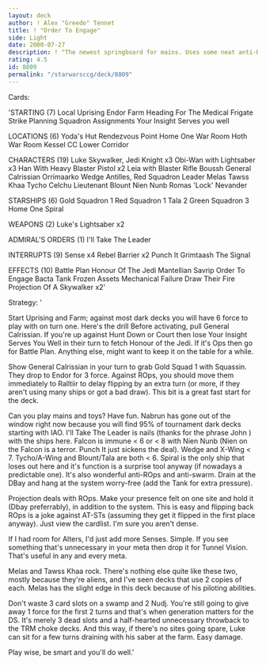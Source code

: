 ```yaml
---
layout: deck
author: ! Alex "Greedo" Tennet
title: ! "Order To Engage"
side: Light
date: 2000-07-27
description: ! "The newest springboard for mains. Uses some neat anti-ROps tech and basically leaves the game in the hands of the player."
rating: 4.5
id: 8809
permalink: "/starwarsccg/deck/8809"
---
```

Cards: 

'STARTING (7)
Local Uprising
Endor
Farm
Heading For The Medical Frigate
Strike Planning
Squadron Assignments
Your Insight Serves you well

LOCATIONS (6)
Yoda's Hut
Rendezvous Point
Home One War Room
Hoth War Room
Kessel
CC Lower Corridor

CHARACTERS (19)
Luke Skywalker, Jedi Knight x3
Obi-Wan with Lightsaber x3
Han With Heavy Blaster Pistol x2
Leia with Blaster Rifle
Boussh
General Calrissian
Orrimaarko
Wedge Antilles, Red Squadron Leader
Melas
Tawss Khaa
Tycho Celchu
Lieutenant Blount
Nien Nunb
Romas 'Lock' Nevander

STARSHIPS (6)
Gold Squadron 1
Red Squadron 1
Tala 2
Green Squadron 3
Home One
Spiral

WEAPONS (2)
Luke's Lightsaber x2

ADMIRAL'S ORDERS (1)
I'll Take The Leader

INTERRUPTS (9)
Sense x4
Rebel Barrier x2
Punch It
Grimtaash
The Signal

EFFECTS (10)
Battle Plan
Honour Of The Jedi
Mantellian Savrip
Order To Engage
Bacta Tank
Frozen Assets
Mechanical Failure
Draw Their Fire
Projection Of A Skywalker x2'

Strategy: '

Start Uprising and Farm; against most dark decks you will have 6 force to play with on turn one. Here's the drill
Before activating, pull General Calrissian. If you're up against Hunt Down or Court then lose Your Insight Serves You Well in their turn to fetch Honour of the Jedi. If it's Ops then go for Battle Plan. Anything else, might want to keep it on the table for a while.

Show General Calrissian in your turn to grab Gold Squad 1 with Squassin. They drop to Endor for 3 force. Against ROps, you should move them immediately to Ralltiir to delay flipping by an extra turn (or more, if they aren't using many ships or got a bad draw). This bit is a great fast start for the deck.

Can you play mains and toys? Have fun. Nabrun has gone out of the window right now because you will find 95% of tournament dark decks starting with IAO.
I'll Take The Leader is nails (thanks for the phrase John ) with the ships here. Falcon is immune < 6 or < 8 with Nien Nunb (Nien on the Falcon is a terror. Punch It just sickens the deal). Wedge and X-Wing < 7. Tycho/A-Wing and Blount/Tala are both < 6. Spiral is the only ship that loses out here and it's function is a surprise tool anyway (if nowadays a predictable one). It's also wonderful anti-ROps and anti-swarm. Drain at the DBay and hang at the system worry-free (add the Tank for extra pressure).

Projection deals with ROps. Make your presence felt on one site and hold it (Dbay preferrably), in addition to the system. This is easy and flipping back ROps is a joke against AT-STs (assuming they get it flipped in the first place anyway). Just view the cardlist. I'm sure you aren't dense.

If I had room for Alters, I'd just add more Senses. Simple. If you see something that's unnecessary in your meta then drop it for Tunnel Vision. That's useful in any and every meta.

Melas and Tawss Khaa rock. There's nothing else quite like these two, mostly because they're aliens, and I've seen decks that use 2 copies of each. Melas has the slight edge in this deck because of his piloting abilities.

Don't waste 3 card slots on a swamp and 2 Nudj. You're still going to give away 1 force for the first 2 turns and that's when generation matters for the DS. It's merely 3 dead slots and a half-hearted unnecessary throwback to the TRM choke decks. And this way, if there's no sites going spare, Luke can sit for a few turns draining with his saber at the farm. Easy damage.

Play wise, be smart and you'll do well.'
